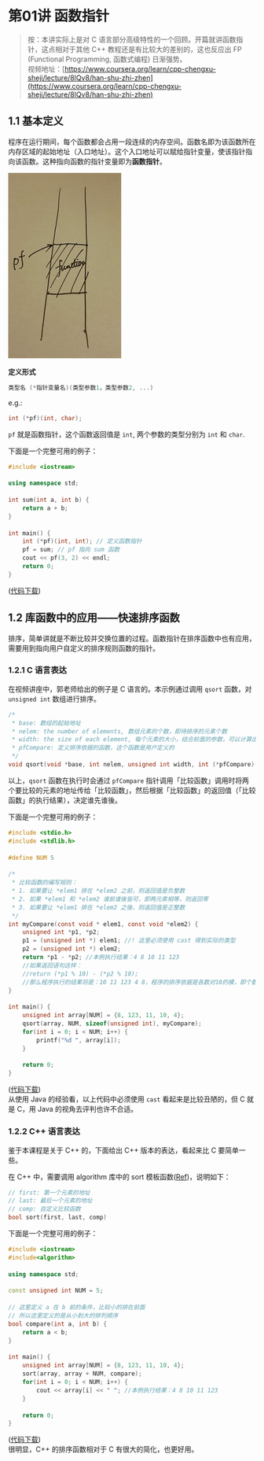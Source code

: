 # 第01讲 函数指针

> 按：本讲实际上是对 C 语言部分高级特性的一个回顾。开篇就讲函数指针，这点相对于其他 C++ 教程还是有比较大的差别的，这也反应出 FP \(Functional Programming, 函数式编程\) 日渐强势。  
> 视频地址：[https://www.coursera.org/learn/cpp-chengxu-sheji/lecture/8lQv8/han-shu-zhi-zhen](https://www.coursera.org/learn/cpp-chengxu-sheji/lecture/8lQv8/han-shu-zhi-zhen)

## 1.1 基本定义

程序在运行期间，每个函数都会占用一段连续的内存空间。函数名即为该函数所在内存区域的起始地址（入口地址）。这个入口地址可以赋给指针变量，使该指针指向该函数。这种指向函数的指针变量即为**函数指针**。

![function pointer](.gitbook/assets/ch01.function_pointer.jpg)

**定义形式**

```c
类型名 (*指针变量名)(类型参数1，类型参数2, ...)
```

e.g.:

```c
int (*pf)(int, char);
```

`pf` 就是函数指针，这个函数返回值是 `int`, 两个参数的类型分别为 `int` 和 `char`.

下面是一个完整可用的例子：

```cpp
#include <iostream>

using namespace std;

int sum(int a, int b) {
    return a + b;
}

int main() {
    int (*pf)(int, int); // 定义函数指针
    pf = sum; // pf 指向 sum 函数
    cout << pf(3, 2) << endl;
    return 0;
}
```

\([代码下载](https://github.com/iridiumcao/cpp-note/tree/880e117845a17eb6c60956118ca4255ee37bb412/code/ch01/ch01.1.cpp)\)

## 1.2 库函数中的应用——快速排序函数

排序，简单讲就是不断比较并交换位置的过程。函数指针在排序函数中也有应用，需要用到指向用户自定义的排序规则函数的指针。

### 1.2.1 C 语言表达

在视频讲座中，郭老师给出的例子是 C 语言的。本示例通过调用 `qsort` 函数，对 `unsigned int` 数组进行排序。

```c
/*
 * base: 数组的起始地址
 * nelem: the number of elements, 数组元素的个数，即待排序的元素个数
 * width: the size of each element, 每个元素的大小，结合前面的参数，可以计算出每个元素的地址
 * pfCompare: 定义排序依据的函数，这个函数是用户定义的
 */
void qsort(void *base, int nelem, unsigned int width, int (*pfCompare)(const void *, const void *));
```

以上，`qsort` 函数在执行时会通过 `pfCompare` 指针调用「比较函数」调用时将两个要比较的元素的地址传给「比较函数」，然后根据「比较函数」的返回值（「比较函数」的执行结果），决定谁先谁後。

下面是一个完整可用的例子：

```c
#include <stdio.h>
#include <stdlib.h>

#define NUM 5

/*
 * 比较函数的编写规则：
 * 1. 如果要让 *elem1 排在 *elem2 之前，则返回值是负整数
 * 2. 如果 *elem1 和 *elem2 谁前谁後皆可，即两元素相等，则返回零
 * 3. 如果要让 *elem1 排在 *elem2 之後，则返回值是正整数
 */
int myCompare(const void * elem1, const void *elem2) {
    unsigned int *p1, *p2;
    p1 = (unsigned int *) elem1; //! 这里必须使用 cast 得到实际的类型
    p2 = (unsigned int *) elem2;
    return *p1 - *p2; //本例执行结果：4 8 10 11 123 
    //如果返回语句这样：
    //return (*p1 % 10) - (*p2 % 10);
    //那么程序执行的结果将是：10 11 123 4 8，程序的排序依据是各数对10的模，即个数的大小。
}

int main() {
    unsigned int array[NUM] = {8, 123, 11, 10, 4};
    qsort(array, NUM, sizeof(unsigned int), myCompare);
    for(int i = 0; i < NUM; i++) {
        printf("%d ", array[i]);
    }

    return 0;
}
```

\([代码下载](https://github.com/iridiumcao/cpp-note/tree/880e117845a17eb6c60956118ca4255ee37bb412/code/ch01/ch01.2.c)\)  
从使用 Java 的经验看，以上代码中必须使用 `cast` 看起来是比较丑陋的，但 C 就是 C，用 Java 的视角去评判也许不合适。

### 1.2.2 C++ 语言表达

鉴于本课程是关于 C++ 的，下面给出 C++ 版本的表达，看起来比 C 要简单一些。

在 C++ 中，需要调用 algorithm 库中的 sort 模板函数\([Ref](http://www.cplusplus.com/reference/algorithm/sort/)\)，说明如下：

```cpp
// first: 第一个元素的地址
// last: 最后一个元素的地址
// comp: 自定义比较函数
bool sort(first, last, comp)
```

下面是一个完整可用的例子：

```cpp
#include <iostream>
#include<algorithm>

using namespace std;

const unsigned int NUM = 5;

// 这里定义 a 在 b 前的条件，比较小的排在前面
// 所以这里定义的是从小到大的排列顺序
bool compare(int a, int b) {
    return a < b;
}

int main() {
    unsigned int array[NUM] = {8, 123, 11, 10, 4};
    sort(array, array + NUM, compare);
    for(int i = 0; i < NUM; i++) {
        cout << array[i] << " "; //本例执行结果：4 8 10 11 123 
    }

    return 0;
}
```

\([代码下载](https://github.com/iridiumcao/cpp-note/tree/880e117845a17eb6c60956118ca4255ee37bb412/code/ch01/ch01.3.cpp)\)  
很明显，C++ 的排序函数相对于 C 有很大的简化，也更好用。


